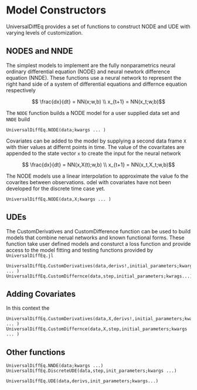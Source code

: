# Model Constructors

UniversalDiffEq provides a set of functions to construct NODE and UDE with varying levels of customization. 

## NODES and NNDE
The simplest models to implement are the fully nonparametrics neural ordinary differential equation (NODE) and neural newtork difference equation (NNDE). These functions use a neural network to represent the right hand side of a system of differential equations and differnce equation respectively

```math
   \frac{dx}{dt} = NN(x;w,b) \\
   x_{t+1} = NN(x_t;w,b)
```

The `NODE` function builds a NODE model for a user supplied data set and `NNDE` build 

```@docs
UniversalDiffEq.NODE(data;kwargs ... )

```

Covariates can be added to the model by supplying a second data frame `X` with thier values at differnt points in time. The value of the covaritates are appended to the state vector ``x`` to create the input for the neural network

```math
   \frac{dx}{dt} = NN(x,X(t);w,b) \\
   x_{t+1} = NN(x_t,X_t;w,b)
```

The NODE models use a linear interpolation to approximate the value fo the covarites between observations. odel with covariates have not been developed for the discrete time case yet.  

```@docs
UniversalDiffEq.NODE(data,X;kwargs ... )
```

## UDEs
The CustomDerivatives and CustomDifference function can be used to build models that combine nerual networks and known functional forms. These function take user defined models and consturct a loss function and provide access to the model fitting and testing functions provided by `UniversalDiffEq.jl`
```@docs
UniversalDiffEq.CustomDerivatives(data,derivs!,initial_parameters;kwargs ... )
UniversalDiffEq.CustomDiffernce(data,step,initial_parameters;kwrags...)
```

## Adding Covariates

In this context the 
```@docs
UniversalDiffEq.CustomDerivatives(data,X,derivs!,initial_parameters;kwargs ... )
UniversalDiffEq.CustomDiffernce(data,X,step,initial_parameters;kwargs ... )
```

## Other functions
```@docs
UniversalDiffEq.NNDE(data;kwargs ...)
UniversalDiffEq.DiscreteUDE(data,step,init_parameters;kwargs ...)

UniversalDiffEq.UDE(data,derivs,init_parameters;kwargs...)
```